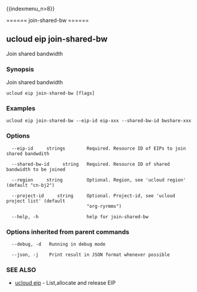 {{indexmenu_n>8}}

====== join-shared-bw ======

## ucloud eip join-shared-bw

Join shared bandwidth

### Synopsis

Join shared bandwidth

```
ucloud eip join-shared-bw [flags]
```

### Examples

```
ucloud eip join-shared-bw --eip-id eip-xxx --shared-bw-id bwshare-xxx
```

### Options

```
  --eip-id     strings        Required. Resource ID of EIPs to join shared bandwdith 

  --shared-bw-id     string   Required. Resource ID of shared bandwidth to be joined 

  --region     string         Optional. Region, see 'ucloud region' (default "cn-bj2") 

  --project-id     string     Optional. Project-id, see 'ucloud project list' (default
                              "org-ryrmms") 

  --help, -h                  help for join-shared-bw 

```

### Options inherited from parent commands

```
  --debug, -d   Running in debug mode 

  --json, -j    Print result in JSON format whenever possible 

```

### SEE ALSO

* [ucloud eip](software/cli/cmd/ucloud/eip)	 - List,allocate and release EIP

